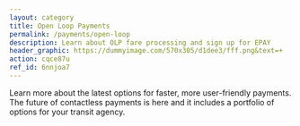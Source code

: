 ```yaml
---
layout: category
title: Open Loop Payments
permalink: /payments/open-loop
description: Learn about OLP fare processing and sign up for EPAY
header_graphic: https://dummyimage.com/570x305/d1dee3/fff.png&text=+
action: cqce87u
ref_id: 6nnjoa7
---
```

Learn more about the latest options for faster, more user-friendly payments. The future of contactless payments is here and it includes a portfolio of options for your transit agency.
